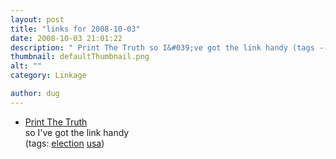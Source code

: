 ```yaml
---
layout: post
title: "links for 2008-10-03"
date: 2008-10-03 21:01:22
description: " Print The Truth so I&#039;ve got the link handy (tags --  election usa)&#8230;"
thumbnail: defaultThumbnail.png
alt: ""
category: Linkage

author: dug
---
```


<ul class="delicious"><li>
                <div class="delicious-link"><a href="http://printthetruth.blogspot.com/">Print The Truth</a></div>
                <div class="delicious-extended">so I&#039;ve got the link handy</div>
                <div class="delicious-tags">(tags: <a href="http://delicious.com/dug/election">election</a> <a href="http://delicious.com/dug/usa">usa</a>)</div>
            </li></ul>
